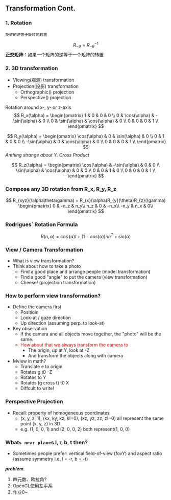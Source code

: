 ## Transformation Cont.

### 1. Rotation
```
旋转的逆等于旋转的转置
```
$$
R_{-\theta} = {R_{-\theta}}^{-1}
$$
**正交矩阵**：如果一个矩阵的逆等于一个矩阵的转置

### 2. 3D transformation
- Viewing(观测) transformation
- Projection(投影) transformation
  - Orthographic() projection
  - Perspective() projection

Rotation around x-, y- or z-axis
$$
R_x(\alpha) = 
\begin{pmatrix}
1 & 0 & 0 & 0 \\
0 & \cos(\alpha) & -\sin(\alpha) & 0 \\
0 & \sin(\alpha) & \cos(\alpha) & 0 \\
0 & 0 & 0 & 1 \\   
\end{pmatrix}
$$

$$
R_y(\alpha) = 
\begin{pmatrix}
\cos(\alpha) & 0 & \sin(\alpha) & 0 \\
0 & 1 & 0 & 0 \\
-\sin(\alpha) & 0 & \cos(\alpha) & 0 \\
0 & 0 & 0 & 1 \\   
\end{pmatrix}
$$
*Anthing strange about Y. Cross Product*

$$
R_z(\alpha) = 
\begin{pmatrix}
\cos(\alpha) & -\sin(\alpha) & 0 & 0 \\
\sin(\alpha) & \cos(\alpha) & 0 & 0 \\
0 & 0 & 1 & 0 \\
0 & 0 & 0 & 1 \\   
\end{pmatrix}
$$

### Compose any 3D rotation from R_x, R_y, R_z
$$
R_{xyz}(\alpha\theta\gamma) = R_{x}(\alpha)R_{y}(\theta)R_{z}(\gamma)
\begin{pmatrix}
0 & -n_z & n_y\\
n_z & 0 & -n_x\\
-n_y & n_x & 0\\   
\end{pmatrix}
$$

### Rodrigues` Rotation Formula
$$
R(n,\alpha) = \cos(\alpha)I + (1-cos(\alpha))nn^T + sin(\alpha)
$$
### View / Camera Transformation
-  What is view transformation?
-  Think about how to take a photo
   -  Find a good place and arrange people (model transformation)
   -  Find a good "angle" to put the camera (view transformation)
   -  Cheese! (projection transformation)

### How to perform view transformation?
- Define the camera first
  - Positioin 
  - Look-at / gaze direction
  - Up direction (assuming perp. to look-at)
- Key observation
  - If the camera and all objects move together, the "photo" will be the same. 
  - <font color="red">How about that we always transform the camera to</font>
    - The origin, up at Y, look at -Z
    - And transform the objects along with camera
- Mview in math?
  - Translate e to origin
  - Rotates g t0 -Z
  - Rotates to Y
  - Rotates (g cross t) t0 X
  - Diffcult to write!


### Perspective Projection
- Recall: property of homogeneous coordinates
  - (x, y, z, 1), (kx, ky, kz, k!=0), (xz, yz, zz, z!=0) all represent the same point (x, y, z) in 3D
  - e.g. (1, 0, 0, 1) and (2, 0, 0, 2) both represent(1, 0, 0)

### What`s near plane`s l, r, b, t then?
- Sometimes people prefer: vertical field-of-view (fovY) and aspect ratio (assume symmetry i.e. l = -r, b = -t)

***problem.***
1. 四元数、欧拉角?
2. OpenGL使用左手系
3. 作业0~